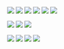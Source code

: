 ![](2.jpg)
![](1.jpg)
![](3.jpg)
![](4.jpg)
![](11.jpg)
![](5.jpg)

![](10.jpg)
![](6.jpg)
![](7.jpg)

![](8.jpg)
![](9.jpg)
![](contour3.jpg)
![](contour2.jpg)

